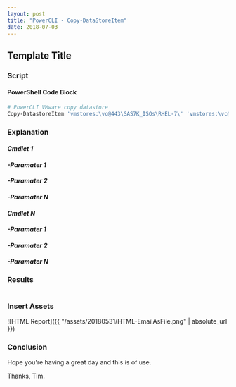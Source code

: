 ```yaml
---
layout: post
title: "PowerCLI - Copy-DataStoreItem"
date: 2018-07-03
---
```

## Template Title

### Script
#### PowerShell Code Block
```PowerShell
# PowerCLI VMware copy datastore
Copy-DatastoreItem 'vmstores:\vc@443\SAS7K_ISOs\RHEL-7\' 'vmstores:\vc@443\SSD_ISOs\' -Recurse
```

### Explanation

#### *Cmdlet 1*

#### *-Paramater 1*

#### *-Paramater 2*

#### *-Paramater N*

#### *Cmdlet N*

#### *-Paramater 1*

#### *-Paramater 2*

#### *-Paramater N*

### Results
```PowerShell

```

### Insert Assets
![HTML Report]({{ "/assets/20180531/HTML-EmailAsFile.png" | absolute_url }})

### Conclusion

Hope you're having a great day and this is of use.

Thanks, Tim.
